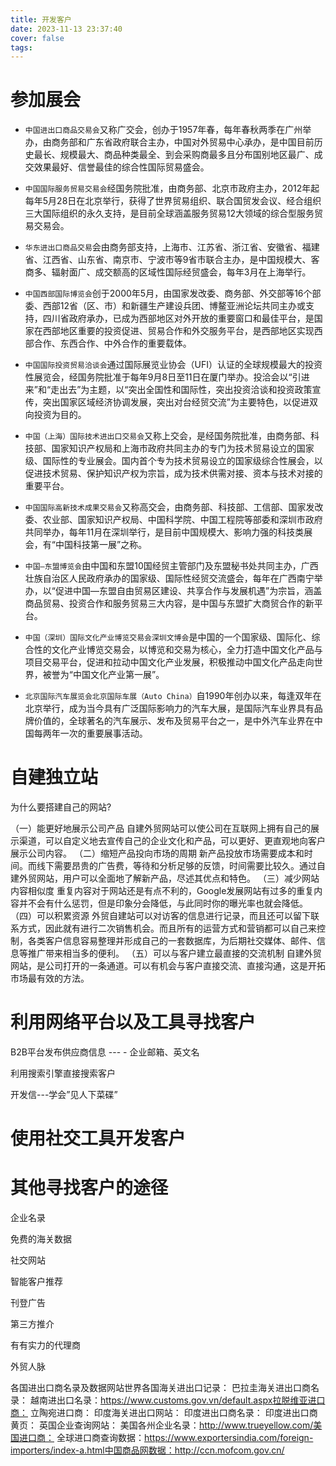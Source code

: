 ```yaml
---
title: 开发客户
date: 2023-11-13 23:37:40
cover: false
tags:
---
```

# 参加展会

- `中国进出口商品交易会`又称广交会，创办于1957年春，每年春秋两季在广州举办，由商务部和广东省政府联合主办，中国对外贸易中心承办，是中国目前历史最长、规模最大、商品种类最全、到会采购商最多且分布国别地区最广、成交效果最好、信誉最佳的综合性国际贸易盛会。

- `中国国际服务贸易交易会`经国务院批准，由商务部、北京市政府主办，2012年起每年5月28日在北京举行，获得了世界贸易组织、联合国贸发会议、经合组织三大国际组织的永久支持，是目前全球涵盖服务贸易12大领域的综合型服务贸易交易会。

- `华东进出口商品交易`会由商务部支持，上海市、江苏省、浙江省、安徽省、福建省、江西省、山东省、南京市、宁波市等9省市联合主办，是中国规模大、客商多、辐射面广、成交额高的区域性国际经贸盛会，每年3月在上海举行。

- `中国西部国际博览会`创于2000年5月，由国家发改委、商务部、外交部等16个部委、西部12省（区、市）和新疆生产建设兵团、博鳌亚洲论坛共同主办或支持，四川省政府承办，已成为西部地区对外开放的重要窗口和最佳平台，是国家在西部地区重要的投资促进、贸易合作和外交服务平台，是西部地区实现西部合作、东西合作、中外合作的重要载体。

- `中国国际投资贸易洽谈会`通过国际展览业协会（UFI）认证的全球规模最大的投资性展览会，经国务院批准于每年9月8日至11日在厦门举办。投洽会以“引进来”和“走出去”为主题，以“突出全国性和国际性，突出投资洽谈和投资政策宣传，突出国家区域经济协调发展，突出对台经贸交流”为主要特色，以促进双向投资为目的。

- `中国（上海）国际技术进出口交易会`又称上交会，是经国务院批准，由商务部、科技部、国家知识产权局和上海市政府共同主办的专门为技术贸易设立的国家级、国际性的专业展会。国内首个专为技术贸易设立的国家级综合性展会，以促进技术贸易、保护知识产权为宗旨，成为技术供需对接、资本与技术对接的重要平台。

- `中国国际高新技术成果交易会`又称高交会，由商务部、科技部、工信部、国家发改委、农业部、国家知识产权局、中国科学院、中国工程院等部委和深圳市政府共同举办，每年11月在深圳举行，是目前中国规模大、影响力强的科技类展会，有“中国科技第一展”之称。

- `中国—东盟博览会`由中国和东盟10国经贸主管部门及东盟秘书处共同主办，广西壮族自治区人民政府承办的国家级、国际性经贸交流盛会，每年在广西南宁举办，以“促进中国—东盟自由贸易区建设、共享合作与发展机遇”为宗旨，涵盖商品贸易、投资合作和服务贸易三大内容，是中国与东盟扩大商贸合作的新平台。

- `中国（深圳）国际文化产业博览交易会深圳文博会`是中国的一个国家级、国际化、综合性的文化产业博览交易会，以博览和交易为核心，全力打造中国文化产品与项目交易平台，促进和拉动中国文化产业发展，积极推动中国文化产品走向世界，被誉为“中国文化产业第一展”。

- `北京国际汽车展览会北京国际车展（Auto China）`自1990年创办以来，每逢双年在北京举行，成为当今具有广泛国际影响力的汽车大展，是国际汽车业界具有品牌价值的，全球著名的汽车展示、发布及贸易平台之一，是中外汽车业界在中国每两年一次的重要展事活动。



# 自建独立站

为什么要搭建自己的网站?

（一）能更好地展示公司产品
自建外贸网站可以使公司在互联网上拥有自己的展示渠道，可以自定义地去宣传自己的企业文化和产品，可以更好、更直观地向客户展示公司内容。
（二）缩短产品投向市场的周期
新产品投放市场需要成本和时间。而线下需要昂贵的广告费，等待和分析足够的反馈，时间需要比较久。通过自建外贸网站，用户可以全面地了解新产品，尽述其优点和特色。
（三）减少网站内容相似度
重复内容对于网站还是有点不利的，Google发展网站有过多的重复内容并不会有什么惩罚，但是印象分会降低，与此同时你的曝光率也就会降低。
（四）可以积累资源
外贸自建站可以对访客的信息进行记录，而且还可以留下联系方式，因此就有进行二次销售机会。而且所有的运营方式和营销都可以自己来控制，各类客户信息容易整理并形成自己的一套数据库，为后期社交媒体、邮件、信息等推广带来相当多的便利。
（五）可以与客户建立最直接的交流机制
自建外贸网站，是公司打开的一条通道。可以有机会与客户直接交流、直接沟通，这是开拓市场最有效的方法。



# 利用网络平台以及工具寻找客户

B2B平台发布供应商信息  --- - 企业邮箱、英文名

利用搜索引擎直接搜索客户

开发信---学会”见人下菜碟”



# 使用社交工具开发客户

# 其他寻找客户的途径

企业名录

免费的海关数据

社交网站

智能客户推荐

刊登广告

第三方推介

有有实力的代理商

外贸人脉

各国进出口商名录及数据网站世界各国海关进出口记录： 巴拉圭海关进出口商名录： 越南进出口名录：https://www.customs.gov.vn/default.aspx拉脱维亚进口商： 立陶宛进口商： 印度海关进出口网站： 印度进出口商名录： 印度进出口商黄页： 英国企业查询网站： 美国各州企业名录：http://www.trueyellow.com/美国进口商： 全球进口商查询数据：https://www.exportersindia.com/foreign-importers/index-a.html中国商品网数据：http://ccn.mofcom.gov.cn/